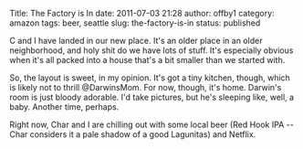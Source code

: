 Title: The Factory is In
date: 2011-07-03 21:28
author: offby1
category: amazon
tags: beer, seattle
slug: the-factory-is-in
status: published

C and I have landed in our new place. It's an older place in an older neighborhood, and holy shit do we have lots of stuff. It's especially obvious when it's all packed into a house that's a bit smaller than we started with.

So, the layout is sweet, in my opinion. It's got a tiny kitchen, though, which is likely not to thrill \@DarwinsMom. For now, though, it's home. Darwin's room is just bloody adorable. I'd take pictures, but he's sleeping like, well, a baby. Another time, perhaps.

Right now, Char and I are chilling out with some local beer (Red Hook IPA -- Char considers it a pale shadow of a good Lagunitas) and Netflix.
